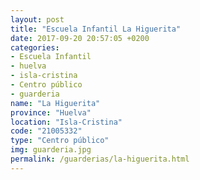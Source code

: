```yaml
---
layout: post
title: "Escuela Infantil La Higuerita"
date: 2017-09-20 20:57:05 +0200
categories:
- Escuela Infantil
- huelva
- isla-cristina
- Centro público
- guarderia
name: "La Higuerita"
province: "Huelva"
location: "Isla-Cristina"
code: "21005332"
type: "Centro público"
img: guarderia.jpg
permalink: /guarderias/la-higuerita.html
---
```

